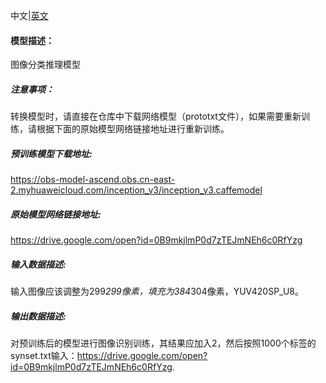 中文|[英文](README.md)
#### 模型描述：

图像分类推理模型

##### 注意事项：
转换模型时，请直接在仓库中下载网络模型（prototxt文件），如果需要重新训练，请根据下面的原始模型网络链接地址进行重新训练。

##### 预训练模型下载地址:
https://obs-model-ascend.obs.cn-east-2.myhuaweicloud.com/inception_v3/inception_v3.caffemodel

##### 原始模型网络链接地址:
https://drive.google.com/open?id=0B9mkjlmP0d7zTEJmNEh6c0RfYzg

##### 输入数据描述:

输入图像应该调整为299*299像素，填充为384*304像素，YUV420SP_U8。

##### 输出数据描述:

对预训练后的模型进行图像识别训练，其结果应加入2，然后按照1000个标签的synset.txt输入：https://drive.google.com/open?id=0B9mkjlmP0d7zTEJmNEh6c0RfYzg.